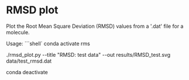 # RMSD plot

Plot the Root Mean Square Deviation (RMSD) values from a '.dat' file for a molecule.

Usage:
```shell`
conda activate rms

./rmsd_plot.py --title "RMSD: test data" --out results/RMSD_test.svg data/test_rmsd.dat

conda deactivate
```